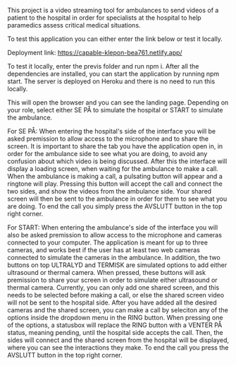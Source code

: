 This project is a video streaming tool for ambulances to send videos of a patient to the hospital in order for specialists at the hospital to help paramedics assess critical medical situations.

To test this application you can either enter the link below or test it locally.

Deployment link:
https://capable-klepon-bea761.netlify.app/

To test it locally, enter the previs folder and run npm i.
After all the dependencies are installed, you can start the application by running npm start.
The server is deployed on Heroku and there is no need to run this locally.

This will open the browser and you can see the landing page.
Depending on your role, select either SE PÅ to simulate the hospital or START to simulate the ambulance.

For SE PÅ:
When entering the hospital's side of the interface you will be asked premission to allow access to the microphone and to share the screen.
It is important to share the tab you have the application open in, in order for the ambulance side to see what you are doing, to avoid any confusion about which video is being discussed. After this the interface will display a loading screen, when waiting for the ambulance to make a call.
When the ambulance is making a call, a pulsating button will appear and a ringtone will play. Pressing this button will accept the call and connect the two sides, and show the videos from the ambulance side. Your shared screen will then be sent to the ambulance in order for them to see what you are doing. To end the call you simply press the AVSLUTT button in the top right corner.

For START:
When entering the ambulance's side of the interface you will also be asked premission to allow access to the microphone and cameras connected to your computer. The application is meant for up to three cameras, and works best if the user has at least two web cameras connected to simulate the cameras in the ambulance. In addition, the two buttons on top ULTRALYD and TERMISK are simulated options to add either ultrasound or thermal camera. When pressed, these buttons will ask premission to share your screen in order to simulate either ultrasound or thermal camera. Currently, you can only add one shared screen, and this needs to be selected before making a call, or else the shared screen video will not be sent to the hospital side. After you have added all the desired cameras and the shared screen, you can make a call by seleciton any of the options inside the dropdown menu in the RING button. When pressing one of the options, a statusbox will replace the RING button with a VENTER PÅ status, meaning pending, until the hospital side accepts the call. Then, the sides will connect and the shared screen from the hospital will be displayed, where you can see the interactions they make. To end the call you press the AVSLUTT button in the top right corner.
